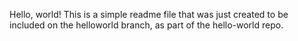 Hello, world! This is a simple readme file that was just created to be included on the helloworld branch, as part of the hello-world repo.
